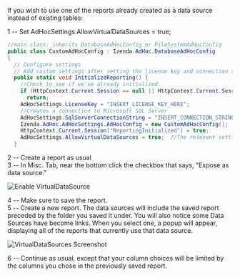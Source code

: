 If you wish to use one of the reports already created as a data source instead of existing tables:

1 -- Set AdHocSettings.AllowVirtualDataSources = true;  

```csharp
//main class: inherits DatabaseAdHocConfig or FileSystemAdHocConfig
public class CustomAdHocConfig : Izenda.AdHoc.DatabaseAdHocConfig
{
  // Configure settings
  // Add custom settings after setting the license key and connection string by overriding the ConfigureSettings() method
  public static void InitializeReporting() {
    //Check to see if we've already initialized.
    if (HttpContext.Current.Session == null || HttpContext.Current.Session["ReportingInitialized"] != null)
      return;
    AdHocSettings.LicenseKey = "INSERT_LICENSE_KEY_HERE";
    //Creates a connection to Microsoft SQL Server
    AdHocSettings.SqlServerConnectionString = "INSERT_CONNECTION_STRING_HERE";
    Izenda.AdHoc.AdHocSettings.AdHocConfig = new CustomAdHocConfig();
    HttpContext.Current.Session["ReportingInitialized"] = true;
    AdHocSettings.AllowVirtualDataSources = true;  //The relevant setting
  }
```

2 -- Create a report as usual  
3 -- In Misc. Tab, near the bottom click the checkbox that says, "Expose as data source."

![Enable VirtualDataSource](http://wiki.izenda.us/Virtualdatasource/AllowVirtualDatasources.png)

4 -- Make sure to save the report.  
5 -- Create a new report. The data sources will include the saved report preceded by the folder you saved it under.  You will also notice some Data Sources have become links.  When you select one, a popup will appear, displaying all of the reports that currently use that data source.

![VirtualDataSources Screenshot](http://wiki.izenda.us/Virtualdatasource/AVDS.png)

6 -- Continue as usual, except that your column choices will be limited by the columns you chose in the previously saved report.